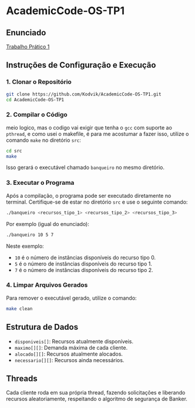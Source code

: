 # AcademicCode-OS-TP1

## Enunciado
[Trabalho Prático 1](./Trabalho%20Prático%201.pdf)

## Instruções de Configuração e Execução

### 1. Clonar o Repositório

```bash
git clone https://github.com/Kodvik/AcademicCode-OS-TP1.git
cd AcademicCode-OS-TP1
```

### 2. Compilar o Código
meio logico, mas o codigo vai exigir que tenha o `gcc` com suporte ao `pthread`, e como usei o makefile, é para me acostumar a fazer isso, utilize o comando `make` no diretório `src`:

```bash
cd src
make
```

Isso gerará o executável chamado `banqueiro` no mesmo diretório.

### 3. Executar o Programa
Após a compilação, o programa pode ser executado diretamente no terminal. Certifique-se de estar no diretório `src` e use o seguinte comando:

```bash
./banqueiro <recursos_tipo_1> <recursos_tipo_2> <recursos_tipo_3>
```

Por exemplo (igual do enunciado):

```bash
./banqueiro 10 5 7
```

Neste exemplo:
- `10` é o número de instâncias disponíveis do recurso tipo 0.
- `5` é o número de instâncias disponíveis do recurso tipo 1.
- `7` é o número de instâncias disponíveis do recurso tipo 2.

### 4. Limpar Arquivos Gerados
Para remover o executável gerado, utilize o comando:

```bash
make clean
```

## Estrutura de Dados

- `disponiveis[]`: Recursos atualmente disponíveis.
- `maximo[][]`: Demanda máxima de cada cliente.
- `alocado[][]`: Recursos atualmente alocados.
- `necessario[][]`: Recursos ainda necessários.

## Threads

Cada cliente roda em sua própria thread, fazendo solicitações e liberando recursos aleatoriamente, respeitando o algoritmo de segurança de Banker.
